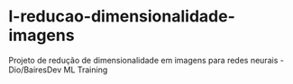 # l-reducao-dimensionalidade-imagens
Projeto de redução de dimensionalidade em imagens para redes neurais - Dio/BairesDev ML Training
